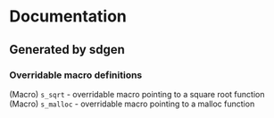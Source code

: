 # Documentation  
## Generated by sdgen
### Overridable macro definitions
(Macro) `s_sqrt` - overridable macro pointing to a square root function  
(Macro) `s_malloc` - overridable macro pointing to a malloc function  
